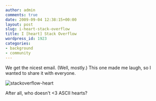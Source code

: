 ```yaml
---
author: admin
comments: true
date: 2009-09-04 12:38:15+00:00
layout: post
slug: i-heart-stack-overflow
title: I [heart] Stack Overflow
wordpress_id: 1923
categories:
- background
- community
---
```


We get the nicest email. (Well, mostly.) This one made me laugh, so I wanted to share it with everyone.



![stackoverflow-heart](http://blog.stackoverflow.com/wp-content/uploads/stackoverflow-heart1.png)



After all, who doesn't <3 ASCII hearts?

